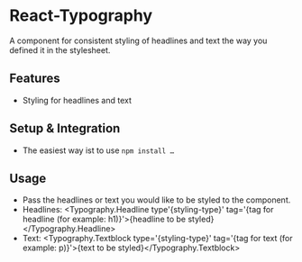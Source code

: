 React-Typography
============

A component for consistent styling of headlines and text the way you defined it in the stylesheet.

## Features

* Styling for headlines and text

## Setup & Integration

* The easiest way ist to use ```npm install …```

## Usage

* Pass the headlines or text you would like to be styled to the component.
* Headlines: <Typography.Headline type'{styling-type}' tag='{tag for headline (for example: h1)}'>{headline to be styled}</Typography.Headline>
* Text: <Typography.Textblock type='{styling-type}' tag='{tag for text (for example: p)}'>{text to be styled}</Typography.Textblock>
